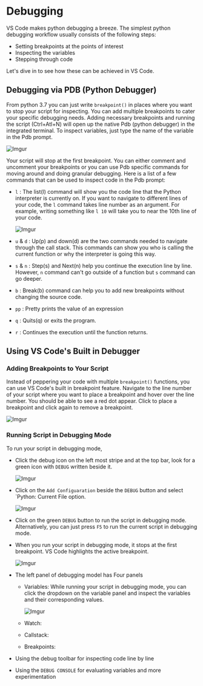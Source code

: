# Debugging

VS Code makes python debugging a breeze. The simplest python debugging workflow usually consists of the following steps:

* Setting breakpoints at the points of interest
* Inspecting the variables
* Stepping through code

Let's dive in to see how these can be achieved in VS Code.

## Debugging via PDB (Python Debugger)

From python 3.7 you can just write `breakpoint()` in places where you want to stop your script for inspecting. You can add multiple breakpoints to cater your specific debugging needs. Adding necessary breakpoints and running the script (Ctrl+Atl+N) will open up the native Pdb (python debugger) in the integrated terminal. To inspect variables, just type the name of the variable in the Pdb prompt.

![Imgur](https://i.imgur.com/DEyLFS6.png)

Your script will stop at the first breakpoint. You can either comment and uncomment your breakpoints or you can use Pdb specific commands for moving around and doing granular debugging. Here is a list of a few commands that can be used to inspect code in the Pdb prompt:

* `l` : The list(l) command will show you the code line that the Python interpreter is currently on. If you want to navigate to different lines of your code, the `l` command takes line number as an argument. For example, writing something like `l 10` will take you to near the 10th line of your code.

    ![Imgur](https://i.imgur.com/FQMsAvQ.png)

* `u` & `d` : Up(p) and down(d) are the two commands needed to navigate through the call stack. This commands can show you who is calling the current function or why the interpreter is going this way.

* `s` & `n` : Step(s) and Next(n) help you continue the execution line by line. However, `n` command can't go outside of a function but `s` command can go deeper.

* `b` : Break(b) command can help you to add new breakpoints without changing the source code.

* `pp` : Pretty prints the value of an expression

* `q` : Quits(q) or exits the program.

* `r` : Continues the execution until the function returns.

## Using VS Code's Built in Debugger

### Adding Breakpoints to Your Script
Instead of peppering your code with multiple `breakpoint()` functions, you can use VS Code's built in breakpoint feature. Navigate to the line number of your script where you want to place a breakpoint and hover over the line number. You should be able to see a red dot appear. Click to place a breakpoint and click again to remove a breakpoint.

![Imgur](https://i.imgur.com/ryh8b7f.png)

### Running Script in Debugging Mode

To run your script in debugging mode,
* Click the debug icon on the left most stripe and at the top bar, look for a green icon with `DEBUG` written beside it.

    ![Imgur](https://i.imgur.com/Aj7bDpA.png)

* Click on the `Add Configuaration` beside the `DEBUG` button and select `Python: Current File option.

  ![Imgur](https://i.imgur.com/2AMGs7B.png)

* Click on the green `DEBUG` button to run the script in debugging mode. Alternatively, you can just press `F5` to run the current script in debugging mode.

* When you run your script in debugging mode, it stops at the first breakpoint. VS Code highlights the active breakpoint.

    ![Imgur](https://i.imgur.com/z5EWV5M.png)

* The left panel of debugging model has Four panels
    * Variables: While running your script in debugging mode, you can click the dropdown on the variable panel and inspect the variables and their corresponding values.

        ![Imgur](https://i.imgur.com/0m1jWvZ.png)

    * Watch:
    * Callstack:
    * Breakpoints:

* Using the debug toolbar for inspecting code line by line
* Using the `DEBUG CONSOLE` for evaluating variables and more experimentation

